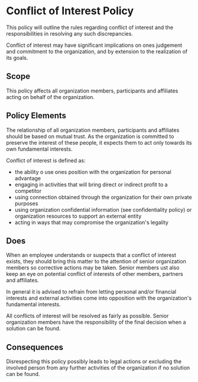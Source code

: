 # Conflict of Interest Policy

This policy will outline the rules regarding conflict of interest and the responsibilities in resolving any such discrepancies. 

Conflict of interest may have significant implications on ones judgement and commitment to the organization, and by extension to the realization of its goals.

## Scope

This policy affects all organization members, participants and affiliates acting on behalf of the organization.

## Policy Elements

The relationship of all organization members, participants and affiliates should be based on mutual trust. As the organization is committed to preserve the interest of these people, it expects them to act only towards its own fundamental interests.

Conflict of interest is defined as:

* the ability o use ones position with the organization for personal advantage
* engaging in activities that will bring direct or indirect profit to a competitor
* using connection obtained through the organization for their own private purposes
* using organization confidential information (see confidentiality policy) or organization resources to support an external entity
* acting in ways that may compromise the organization's legality

## Does

When an employee understands or suspects that a conflict of interest exists, they should bring this matter to the attention of senior organization members so corrective actions may be taken. Senior members ust also keep an eye on potential conflict of interests of other members, partners and affiliates.

In general it is advised to refrain from letting personal and/or financial interests and external activities come into opposition with the organization's fundamental interests.

All conflicts of interest will be resolved as fairly as possible. Senior organization members have the responsibility of the final decision when a solution can be found.

## Consequences

Disrespecting this policy possibly leads to legal actions or excluding the involved person from any further activities of the organization if no solution can be found.
